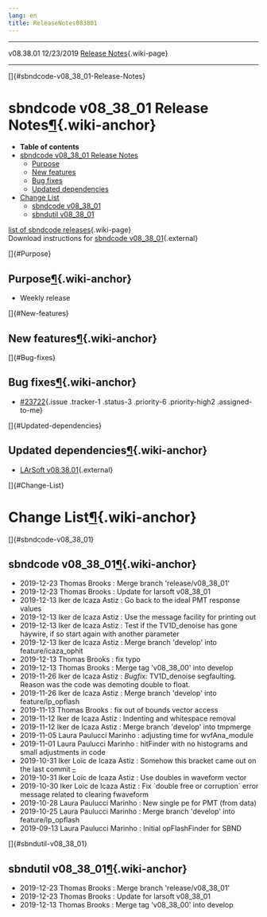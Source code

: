 ```yaml
---
lang: en
title: ReleaseNotes083801
---
```


  ----------- ------------ -- -- ------------------------------------------------------
  v08.38.01   12/23/2019         [Release Notes](ReleaseNotes083801.html){.wiki-page}
  ----------- ------------ -- -- ------------------------------------------------------

[]{#sbndcode-v08_38_01-Release-Notes}

sbndcode v08\_38\_01 Release Notes[¶](#sbndcode-v08_38_01-Release-Notes){.wiki-anchor}
======================================================================================

-   **Table of contents**
-   [sbndcode v08\_38\_01 Release
    Notes](#sbndcode-v08_38_01-Release-Notes)
    -   [Purpose](#Purpose)
    -   [New features](#New-features)
    -   [Bug fixes](#Bug-fixes)
    -   [Updated dependencies](#Updated-dependencies)
-   [Change List](#Change-List)
    -   [sbndcode v08\_38\_01](#sbndcode-v08_38_01)
    -   [sbndutil v08\_38\_01](#sbndutil-v08_38_01)

[list of sbndcode
releases](List_of_SBND_code_releases.html){.wiki-page}\
Download instructions for [sbndcode
v08\_38\_01](http://scisoft.fnal.gov/scisoft/bundles/sbnd/v08_38_01/sbndcode-v08_38_01.html){.external}

[]{#Purpose}

Purpose[¶](#Purpose){.wiki-anchor}
----------------------------------

-   Weekly release

[]{#New-features}

New features[¶](#New-features){.wiki-anchor}
--------------------------------------------

[]{#Bug-fixes}

Bug fixes[¶](#Bug-fixes){.wiki-anchor}
--------------------------------------

-   [\#23722](/redmine/issues/23722 "Bug: Optical hit finder segfaults when processing SBND MC (Resolved)"){.issue
    .tracker-1 .status-3 .priority-6 .priority-high2 .assigned-to-me}

[]{#Updated-dependencies}

Updated dependencies[¶](#Updated-dependencies){.wiki-anchor}
------------------------------------------------------------

-   [LArSoft
    v08.38.01](https://cdcvs.fnal.gov/redmine/projects/larsoft/wiki/ReleaseNotes083801){.external}

[]{#Change-List}

Change List[¶](#Change-List){.wiki-anchor}
==========================================

[]{#sbndcode-v08_38_01}

sbndcode v08\_38\_01[¶](#sbndcode-v08_38_01){.wiki-anchor}
----------------------------------------------------------

-   2019-12-23 Thomas Brooks : Merge branch \'release/v08\_38\_01\'
-   2019-12-23 Thomas Brooks : Update for larsoft v08\_38\_01
-   2019-12-13 Iker de Icaza Astiz : Go back to the ideal PMT response
    values
-   2019-12-13 Iker de Icaza Astiz : Use the message facility for
    printing out
-   2019-12-13 Iker de Icaza Astiz : Test if the TV1D\_denoise has gone
    haywire, if so start again with another parameter
-   2019-12-13 Iker de Icaza Astiz : Merge branch \'develop\' into
    feature/icaza\_ophit
-   2019-12-13 Thomas Brooks : fix typo
-   2019-12-13 Thomas Brooks : Merge tag \'v08\_38\_00\' into develop
-   2019-11-26 Iker de Icaza Astiz : *Bugfix:* TV1D\_denoise
    segfaulting. Reason was the code was demoting double to float.
-   2019-11-26 Iker de Icaza Astiz : Merge branch \'develop\' into
    feature/lp\_opflash
-   2019-11-13 Thomas Brooks : fix out of bounds vector access
-   2019-11-12 Iker de Icaza Astiz : Indenting and whitespace removal
-   2019-11-12 Iker de Icaza Astiz : Merge branch \'develop\' into
    tmpmerge
-   2019-11-05 Laura Paulucci Marinho : adjusting time for
    wvfAna\_module
-   2019-11-01 Laura Paulucci Marinho : hitFinder with no histograms and
    small adjustments in code
-   2019-10-31 Iker Loïc de Icaza Astiz : Somehow this bracket came out
    on the last commit ~~\_~~
-   2019-10-31 Iker Loïc de Icaza Astiz : Use doubles in waveform vector
-   2019-10-30 Iker Loïc de Icaza Astiz : Fix \`double free or
    corruption\` error message related to clearing fwaveform
-   2019-10-28 Laura Paulucci Marinho : New single pe for PMT (from
    data)
-   2019-10-25 Laura Paulucci Marinho : Merge branch \'develop\' into
    feature/lp\_opflash
-   2019-09-13 Laura Paulucci Marinho : Initial opFlashFinder for SBND

[]{#sbndutil-v08_38_01}

sbndutil v08\_38\_01[¶](#sbndutil-v08_38_01){.wiki-anchor}
----------------------------------------------------------

-   2019-12-23 Thomas Brooks : Merge branch \'release/v08\_38\_01\'
-   2019-12-23 Thomas Brooks : Update for larsoft v08\_38\_01
-   2019-12-13 Thomas Brooks : Merge tag \'v08\_38\_00\' into develop

